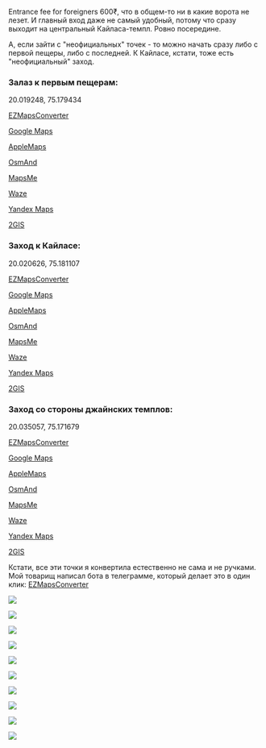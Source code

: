 [category]: <> (Travel, India)
[date]: <> (2020/01/31)
[title]: <> (Ellora Caves)

Entrance fee for foreigners 600₹, что в общем-то ни в какие ворота не лезет. И главный вход даже не самый удобный, потому что сразу выходит на центральный Кайласа-темпл. Ровно посередине. 

А, если зайти с "неофициальных" точек - то можно начать сразу либо с первой пещеры, либо с последней. К Кайласе, кстати, тоже есть "неофициальный" заход.

### Залаз к первым пещерам:

20.019248, 75.179434

[EZMapsConverter](https://t.me/ezmapsconverterbot)

[Google Maps](https://www.google.com/maps?q=20.0192500,75.1794300) 

[AppleMaps](https://maps.apple.com/place?ll=20.0192500%2C75.1794300) 

[OsmAnd](https://osmand.net/map?pin=20.0192500,75.1794300#15) 

[MapsMe](http://ge0.me/0x7E_kfXXS/Вход_свободный_1) 

[Waze](https://waze.com/ul/ll=20.0192500%2C75.1794300&navigate=yes) 

[Yandex Maps](https://yandex.com/maps?whatshere%5Bpoint%5D=75.1794300%2C20.0192500) 

[2GIS](https://2gis.ru/geo/75.1794300,20.0192500) 

### Заход к Кайласе:

20.020626, 75.181107

[EZMapsConverter](https://t.me/ezmapsconverterbot) 

[Google Maps](https://www.google.com/maps?q=20.0206300,75.1811100) 

[AppleMaps](https://maps.apple.com/place?ll=20.0206300%2C75.1811100) 

[OsmAnd](https://osmand.net/map?pin=20.0206300,75.1811100#15) 

[MapsMe](http://ge0.me/wx7E_ljDTw/Вход_свободный_2) 

[Waze](https://waze.com/ul/ll=20.0206300%2C75.1811100&navigate=yes) 

[Yandex Maps](https://yandex.com/maps?whatshere%5Bpoint%5D=75.1811100%2C20.0206300) 

[2GIS](https://2gis.ru/geo/75.1811100,20.0206300) 

### Заход со стороны джайнских темплов:

20.035057, 75.171679

[EZMapsConverter](https://t.me/ezmapsconverterbot) 

[Google Maps](https://www.google.com/maps?q=20.0350600,75.1716800) 

[AppleMaps](https://maps.apple.com/place?ll=20.0350600%2C75.1716800) 

[OsmAnd](https://osmand.net/map?pin=20.0350600,75.1716800#15) 

[MapsMe](http://ge0.me/8x7E_uMGcj/Поворот_на_вход_3) 

[Waze](https://waze.com/ul/ll=20.0350600%2C75.1716800&navigate=yes) 

[Yandex Maps](https://yandex.com/maps?whatshere%5Bpoint%5D=75.1716800%2C20.0350600) 

[2GIS](https://2gis.ru/geo/75.1716800,20.0350600) 

Кстати, все эти точки я конвертила естественно не сама и не ручками. Мой товарищ написал бота в телеграмме, который делает это в один клик: [EZMapsConverter](https://t.me/ezmapsconverterbot)

![](https://bafybeibwao6wwjhffbxojvsb2etchbydbhtn3zyoyouxujpp5k7rsn47be.ipfs.flk-ipfs.xyz/1.jpeg)

![](https://bafybeibwao6wwjhffbxojvsb2etchbydbhtn3zyoyouxujpp5k7rsn47be.ipfs.flk-ipfs.xyz/2.jpeg)

![](https://bafybeibwao6wwjhffbxojvsb2etchbydbhtn3zyoyouxujpp5k7rsn47be.ipfs.flk-ipfs.xyz/3.jpeg)

![](https://bafybeibwao6wwjhffbxojvsb2etchbydbhtn3zyoyouxujpp5k7rsn47be.ipfs.flk-ipfs.xyz/4.jpeg)

![](https://bafybeibwao6wwjhffbxojvsb2etchbydbhtn3zyoyouxujpp5k7rsn47be.ipfs.flk-ipfs.xyz/5.jpeg)

![](https://bafybeibwao6wwjhffbxojvsb2etchbydbhtn3zyoyouxujpp5k7rsn47be.ipfs.flk-ipfs.xyz/6.jpeg)

![](https://bafybeibwao6wwjhffbxojvsb2etchbydbhtn3zyoyouxujpp5k7rsn47be.ipfs.flk-ipfs.xyz/7.jpeg)

![](https://bafybeibwao6wwjhffbxojvsb2etchbydbhtn3zyoyouxujpp5k7rsn47be.ipfs.flk-ipfs.xyz/8.jpeg)

![](https://bafybeibwao6wwjhffbxojvsb2etchbydbhtn3zyoyouxujpp5k7rsn47be.ipfs.flk-ipfs.xyz/9.jpeg)

![](https://bafybeibwao6wwjhffbxojvsb2etchbydbhtn3zyoyouxujpp5k7rsn47be.ipfs.flk-ipfs.xyz/10.jpeg)

